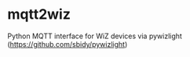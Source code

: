 # mqtt2wiz
Python MQTT interface for WiZ devices via pywizlight (https://github.com/sbidy/pywizlight)

